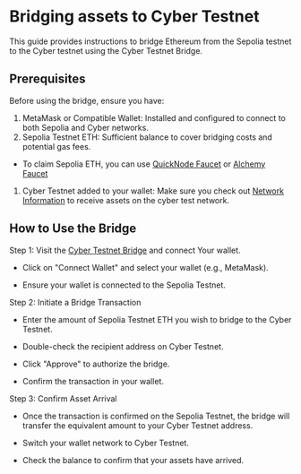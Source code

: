 # Bridging assets to Cyber Testnet

This guide provides instructions to bridge Ethereum from the Sepolia testnet to the Cyber testnet using the Cyber Testnet Bridge. 

## Prerequisites
Before using the bridge, ensure you have:

1. MetaMask or Compatible Wallet: Installed and configured to connect to both Sepolia and Cyber networks.
2. Sepolia Testnet ETH: Sufficient balance to cover bridging costs and potential gas fees.
- To claim Sepolia ETH, you can use [QuickNode Faucet](https://faucet.quicknode.com/ethereum/sepolia) or [Alchemy Faucet](https://www.alchemy.com/faucets/ethereum-sepolia)
1. Cyber Testnet added to your wallet: Make sure you check out [Network Information](/build-on-cyber/network-info) to receive assets on the cyber test network.

## How to Use the Bridge
Step 1: Visit the [Cyber Testnet Bridge](https://cyber-testnet.testnets.rollbridge.app/) and connect Your wallet.

- Click on "Connect Wallet" and select your wallet (e.g., MetaMask).

- Ensure your wallet is connected to the Sepolia Testnet.

Step 2: Initiate a Bridge Transaction

- Enter the amount of Sepolia Testnet ETH you wish to bridge to the Cyber Testnet.

- Double-check the recipient address on Cyber Testnet.

- Click "Approve" to authorize the bridge.

- Confirm the transaction in your wallet.

Step 3: Confirm Asset Arrival

- Once the transaction is confirmed on the Sepolia Testnet, the bridge will transfer the equivalent amount to your Cyber Testnet address.

- Switch your wallet network to Cyber Testnet.

- Check the balance to confirm that your assets have arrived.               
